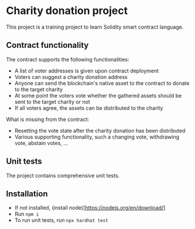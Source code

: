 # Charity donation project

This project is a training project to learn Solidity smart contract language.

## Contract functionality

The contract supports the following functionalities:
- A list of voter addresses is given upon contract deployment
- Voters can suggest a charity donation address
- Anyone can send the blockchain's native asset to the contract to donate to the target charity
- At some point the voters vote whether the gathered assets should be sent to the target charity or not
- If all voters agree, the assets can be distributed to the charity

What is missing from the contract:
- Resetting the vote state after the charity donation has been distributed
- Various supporting functionality, such a changing vote, withdrawing vote, abstain votes, ...

## Unit tests

The project contains comprehensive unit tests.

## Installation

- If not installed, (install node)[https://nodejs.org/en/download/]
- Run `npm i`
- To run unit tests, run `npx hardhat test`